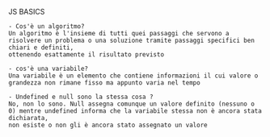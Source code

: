 JS BASICS

    - Cos'è un algoritmo?
    Un algoritmo è l'insieme di tutti quei passaggi che servono a risolvere un problema o una soluzione tramite passaggi specifici ben chiari e definiti,
    ottenendo esattamente il risultato previsto

    - cos'è una variabile?
    Una variabile è un elemento che contiene informazioni il cui valore o grandezza non rimane fisso ma appunto varia nel tempo 

    - Undefined e null sono la stessa cosa ?
    No, non lo sono. Null assegna comunque un valore definito (nessuno o 0) mentre undefined informa che la variabile stessa non è ancora stata dichiarata,
    non esiste o non gli è ancora stato assegnato un valore
